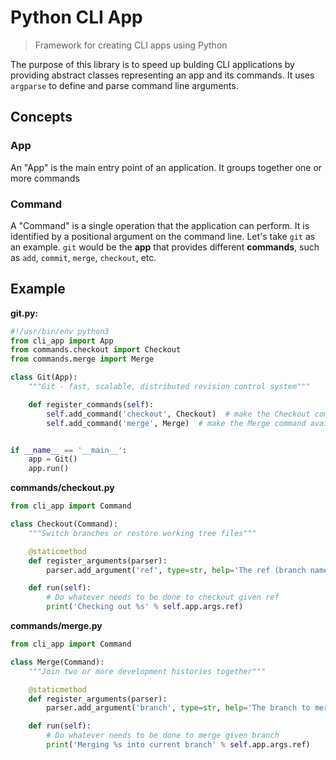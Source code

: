 # Python CLI App
> Framework for creating CLI apps using Python

The purpose of this library is to speed up bulding CLI applications by providing abstract classes representing an app and its commands. It uses `argparse` to define and parse command line arguments.

## Concepts
### App
An "App" is the main entry point of an application. It groups together one or more commands

### Command
A "Command" is a single operation that the application can perform. It is identified by a positional argument on the command line. Let's take `git` as an example. `git` would be the **app** that provides different **commands**, such as `add`, `commit`, `merge`, `checkout`, etc.

## Example
**git.py:**
```python
#!/usr/bin/env python3
from cli_app import App
from commands.checkout import Checkout
from commands.merge import Merge

class Git(App):
    """Git - fast, scalable, distributed revision control system"""

    def register_commands(self):
        self.add_command('checkout', Checkout)  # make the Checkout command available through `git.py checkout …`
        self.add_command('merge', Merge)  # make the Merge command available through `git.py merge …`


if __name__ == '__main__':
    app = Git()
    app.run()

```

**commands/checkout.py**
```python
from cli_app import Command

class Checkout(Command):
    """Switch branches or restore working tree files"""

    @staticmethod
    def register_arguments(parser):
        parser.add_argument('ref', type=str, help='The ref (branch name, tag, commit sha) to checkout')

    def run(self):
        # Do whatever needs to be done to checkout given ref
        print('Checking out %s' % self.app.args.ref)
```

**commands/merge.py**
```python
from cli_app import Command

class Merge(Command):
    """Join two or more development histories together"""

    @staticmethod
    def register_arguments(parser):
        parser.add_argument('branch', type=str, help='The branch to merge into the currently checked-out branch')

    def run(self):
        # Do whatever needs to be done to merge given branch
        print('Merging %s into current branch' % self.app.args.ref)
```
